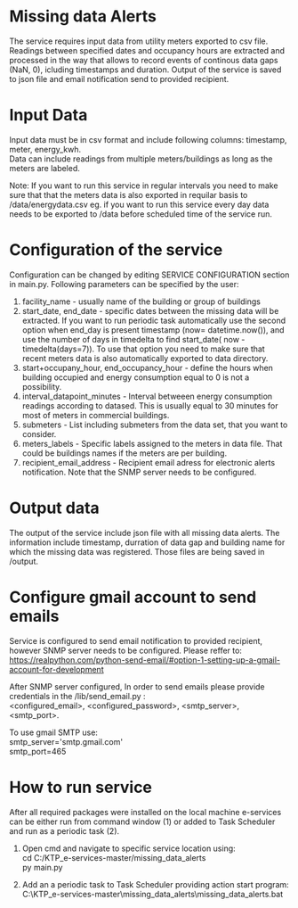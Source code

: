
# Missing data Alerts

The service requires input data  from utility meters exported to csv file. Readings between specified dates and occupancy hours are extracted and processed in the way that allows to record events of continous data gaps (NaN, 0), icluding timestamps and duration. Output of the service is saved to json file and email notification send to provided recipient. 


# Input Data 

Input data must be in csv format and include following columns: timestamp, meter, energy_kwh. <br />
Data can include readings from multiple meters/buildings  as long as the meters are labeled. 

Note: If you want to run this service in regular intervals you need to make sure that that the meters data is also exported in requilar basis to /data/energydata.csv
eg. if you want to run this service every day data needs to be exported to /data before scheduled time of the service run. 

# Configuration of the service 

Configuration can be changed by editing SERVICE CONFIGURATION section in main.py. Following parameters can be specified by the user: 
1. facility_name - usually name of the building or group of buildings 
2. start_date, end_date - specific dates between the missing data will be extracted. If you want to run periodic task automatically use the second option when end_day is present timestamp (now= datetime.now()), and use the number of days in timedelta to find start_date( now - timedelta(days=7)). To use that option you need to make sure that recent meters data is also automatically exported to data directory. 
3. start+occupany_hour, end_occupancy_hour - define the hours when building occupied and energy consumption equal to 0 is not a possibility. 
4. interval_datapoint_minutes -  Interval betweeen energy consumption readings according to datased. This is usually equal to 30 minutes for most of meters in commercial buildings. 
5. submeters - List including submeters from the data set, that you want to consider. 
6. meters_labels - Specific labels assigned to the meters in data file. That could be buildings names if the meters are per building. 
7. recipient_email_address -  Recipient email adress for electronic alerts notification. Note that the SNMP server needs to be configured.
# Output data 

The output of the service include json file with all missing data alerts. The information include timestamp, durration of data gap and building name for which the missing data was registered. Those files are being saved in /output. 


# Configure gmail account to send emails

Service is configured to send email notification to provided recipient, however SNMP server needs to be configured. Please reffer to: 
https://realpython.com/python-send-email/#option-1-setting-up-a-gmail-account-for-development

After SNMP server configured, In order to send emails  please provide credentials in the /lib/send_email.py :  <br />
<configured_email>, <configured_password>, <smtp_server>, <smtp_port>. <br />

To use gmail SMTP use: <br />
smtp_server='smtp.gmail.com' <br />
smtp_port=465

# How to run service
After all required packages were installed on the local machine e-services can be either run from command window (1) or added to Task Scheduler and run as a periodic task (2). 

1.  Open cmd and navigate to specific service location using: <br />
cd C:/KTP_e-services-master/missing_data_alerts <br />
py main.py

2. Add an a periodic task to Task Scheduler providing action start program: <br /> C:\KTP_e-services-master\missing_data_alerts\missing_data_alerts.bat
